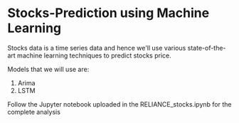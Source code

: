 # Stocks-Prediction using Machine Learning

Stocks data is a time series data and hence we'll use various state-of-the-art machine learning techniques to predict stocks price.

Models that we will use are:
1. Arima
2. LSTM

Follow the Jupyter notebook uploaded in the RELIANCE_stocks.ipynb for the complete analysis
